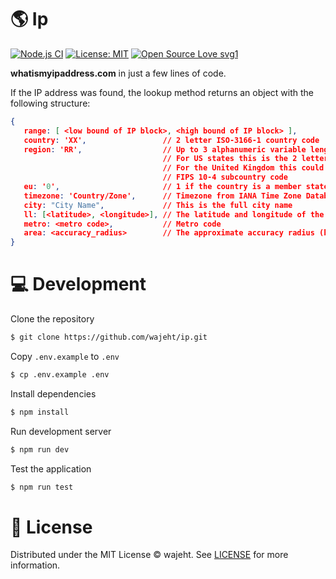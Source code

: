 # 🌎 Ip

[![Node.js CI](https://github.com/wajeht/ip/actions/workflows/ci.yml/badge.svg?branch=main)](https://github.com/wajeht/ip/actions/workflows/ci.yml) [![License: MIT](https://img.shields.io/badge/License-MIT-blue.svg)](https://github.com/wajeht/ip/blob/main/LICENSE) [![Open Source Love svg1](https://badges.frapsoft.com/os/v1/open-source.svg?v=103)](https://github.com/wajeht/ip)

**whatismyipaddress.com** in just a few lines of code.

If the IP address was found, the lookup method returns an object with the following structure:

```json
{
   range: [ <low bound of IP block>, <high bound of IP block> ],
   country: 'XX',                 // 2 letter ISO-3166-1 country code
   region: 'RR',                  // Up to 3 alphanumeric variable length characters as ISO 3166-2 code
                                  // For US states this is the 2 letter state
                                  // For the United Kingdom this could be ENG as a country like “England
                                  // FIPS 10-4 subcountry code
   eu: '0',                       // 1 if the country is a member state of the European Union, 0 otherwise.
   timezone: 'Country/Zone',      // Timezone from IANA Time Zone Database
   city: "City Name",             // This is the full city name
   ll: [<latitude>, <longitude>], // The latitude and longitude of the city
   metro: <metro code>,           // Metro code
   area: <accuracy_radius>        // The approximate accuracy radius (km), around the latitude and longitude
}
```

# 💻 Development

Clone the repository

```bash
$ git clone https://github.com/wajeht/ip.git
```

Copy `.env.example` to `.env`

```bash
$ cp .env.example .env
```

Install dependencies

```bash
$ npm install
```

Run development server

```bash
$ npm run dev
```

Test the application

```bash
$ npm run test
```

# 📜 License

Distributed under the MIT License © wajeht. See [LICENSE](./LICENSE) for more information.
